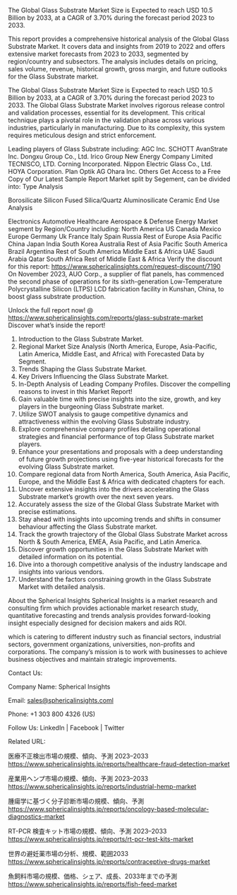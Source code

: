 The Global Glass Substrate Market Size is Expected to reach USD 10.5 Billion by 2033, at a CAGR of 3.70% during the forecast period 2023 to 2033.


This report provides a comprehensive historical analysis of the Global Glass Substrate Market. It covers data and insights from 2019 to 2022 and offers extensive market forecasts from 2023 to 2033, segmented by region/country and subsectors. The analysis includes details on pricing, sales volume, revenue, historical growth, gross margin, and future outlooks for the Glass Substrate market.

The Global Glass Substrate Market Size is Expected to reach USD 10.5 Billion by 2033, at a CAGR of 3.70% during the forecast period 2023 to 2033.
The Global Glass Substrate Market involves rigorous release control and validation processes, essential for its development. This critical technique plays a pivotal role in the validation phase across various industries, particularly in manufacturing. Due to its complexity, this system requires meticulous design and strict enforcement.

Leading players of Glass Substrate including:
AGC Inc.
SCHOTT
AvanStrate Inc.
Dongxu Group Co., Ltd.
Irico Group New Energy Company Limited
TECNISCO, LTD.
Corning Incorporated.
Nippon Electric Glass Co., Ltd.
HOYA Corporation.
Plan Optik AG
Ohara Inc.
Others
Get Access to a Free Copy of Our Latest Sample Report
Market split by Segement, can be divided into:
Type Analysis

Borosilicate
Silicon
Fused Silica/Quartz
Aluminosilicate
Ceramic
End Use Analysis

Electronics
Automotive
Healthcare
Aerospace & Defense
Energy
Market segment by Region/Country including:
North America
US
Canada
Mexico
Europe
Germany
Uk
France
Italy
Spain
Russia
Rest of Europe
Asia Pacific
China
Japan
India
South Korea
Australia
Rest of Asia Pacific
South America
Brazil
Argentina
Rest of South America
Middle East & Africa
UAE
Saudi Arabia
Qatar
South Africa
Rest of Middle East & Africa
Verify the discount for this report: https://www.sphericalinsights.com/request-discount/7190
On November 2023, AUO Corp., a supplier of flat panels, has commenced the second phase of operations for its sixth-generation Low-Temperature Polycrystalline Silicon (LTPS) LCD fabrication facility in Kunshan, China, to boost glass substrate production.

Unlock the full report now! @ https://www.sphericalinsights.com/reports/glass-substrate-market
Discover what’s inside the report!
1. Introduction to the Glass Substrate Market.
2. Regional Market Size Analysis (North America, Europe, Asia-Pacific, Latin America, Middle East, and Africa) with Forecasted Data by Segment.
3. Trends Shaping the Glass Substrate Market.
4. Key Drivers Influencing the Glass Substrate Market.
5. In-Depth Analysis of Leading Company Profiles.
Discover the compelling reasons to invest in this Market Report!
1. Gain valuable time with precise insights into the size, growth, and key players in the burgeoning Glass Substrate market.
2. Utilize SWOT analysis to gauge competitive dynamics and attractiveness within the evolving Glass Substrate industry.
3. Explore comprehensive company profiles detailing operational strategies and financial performance of top Glass Substrate market players.
4. Enhance your presentations and proposals with a deep understanding of future growth projections using five-year historical forecasts for the evolving Glass Substrate market.
5. Compare regional data from North America, South America, Asia Pacific, Europe, and the Middle East & Africa with dedicated chapters for each.
6. Uncover extensive insights into the drivers accelerating the Glass Substrate market’s growth over the next seven years.
7. Accurately assess the size of the Global Glass Substrate Market with precise estimations.
8. Stay ahead with insights into upcoming trends and shifts in consumer behaviour affecting the Glass Substrate market.
9. Track the growth trajectory of the Global Glass Substrate Market across North & South America, EMEA, Asia Pacific, and Latin America.
10. Discover growth opportunities in the Glass Substrate Market with detailed information on its potential.
11. Dive into a thorough competitive analysis of the industry landscape and insights into various vendors.
12. Understand the factors constraining growth in the Glass Substrate Market with detailed analysis.

About the Spherical Insights
Spherical Insights is a market research and consulting firm which provides actionable market research study, quantitative forecasting and trends analysis provides forward-looking insight especially designed for decision makers and aids ROI.

which is catering to different industry such as financial sectors, industrial sectors, government organizations, universities, non-profits and corporations. The company’s mission is to work with businesses to achieve business objectives and maintain strategic improvements.

Contact Us:

Company Name: Spherical Insights

Email: sales@sphericalinsights.coml

Phone: +1 303 800 4326 (US)

Follow Us: LinkedIn | Facebook | Twitter

Related URL:

医療不正検出市場の規模、傾向、予測 2023–2033
https://www.sphericalinsights.jp/reports/healthcare-fraud-detection-market

産業用ヘンプ市場の規模、傾向、予測 2023–2033
https://www.sphericalinsights.jp/reports/industrial-hemp-market

腫瘍学に基づく分子診断市場の規模、傾向、予測
https://www.sphericalinsights.jp/reports/oncology-based-molecular-diagnostics-market

RT-PCR 検査キット市場の規模、傾向、予測 2023–2033
https://www.sphericalinsights.jp/reports/rt-pcr-test-kits-market

世界の避妊薬市場の分析、規模、範囲2033
https://www.sphericalinsights.jp/reports/contraceptive-drugs-market

魚飼料市場の規模、価格、シェア、成長、2033年までの予測
https://www.sphericalinsights.jp/reports/fish-feed-market
